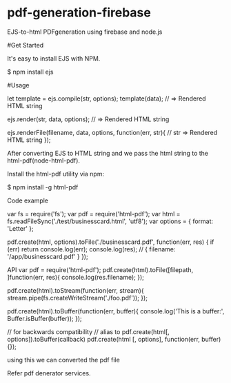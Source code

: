 # pdf-generation-firebase
 EJS-to-html  PDFgeneration using firebase and node.js

#Get Started  

It's easy to install EJS with NPM.

$ npm install ejs

#Usage

let template = ejs.compile(str, options);
template(data);
// => Rendered HTML string

ejs.render(str, data, options);
// => Rendered HTML string

ejs.renderFile(filename, data, options, function(err, str){
    // str => Rendered HTML string
});


After converting EJS to HTML string and we pass the html string to the  html-pdf(node-html-pdf).


Install the html-pdf utility via npm:

$ npm install -g html-pdf


Code example

var fs = require('fs');
var pdf = require('html-pdf');
var html = fs.readFileSync('./test/businesscard.html', 'utf8');
var options = { format: 'Letter' };
 
pdf.create(html, options).toFile('./businesscard.pdf', function(err, res) {
  if (err) return console.log(err);
  console.log(res); // { filename: '/app/businesscard.pdf' }
});

API
var pdf = require('html-pdf');
pdf.create(html).toFile([filepath, ]function(err, res){
  console.log(res.filename);
});
 
pdf.create(html).toStream(function(err, stream){
  stream.pipe(fs.createWriteStream('./foo.pdf'));
});
 
pdf.create(html).toBuffer(function(err, buffer){
  console.log('This is a buffer:', Buffer.isBuffer(buffer));
});
 
 
// for backwards compatibility
// alias to pdf.create(html[, options]).toBuffer(callback)
pdf.create(html [, options], function(err, buffer){});


using this we can converted the pdf file

Refer pdf denerator services.
